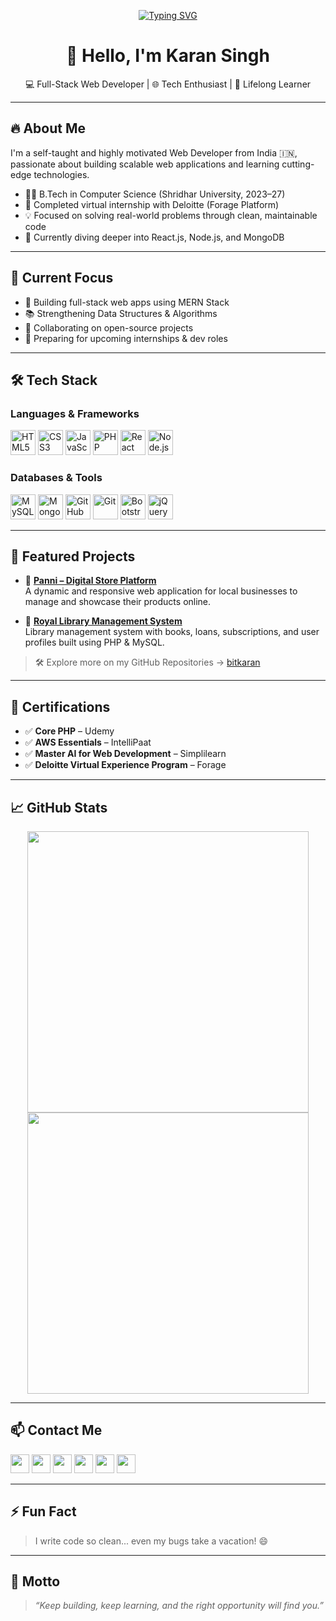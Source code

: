 <!-- Responsive Typing Banner Fix -->
<p align="center">
  <a href="https://github.com/bitkaran">
    <img src="https://readme-typing-svg.demolab.com/?lines=Hi,+I'm+Karan+Singh;Full-Stack+Web+Developer;Open+Source+Contributor;Always+Learning+New+Tech!&center=true&font=Fira+Code&size=27" alt="Typing SVG" style="max-width: 100%; height: auto;" />
  </a>
</p>




<h1 align="center">👋 Hello, I'm Karan Singh</h1>

<p align="center">
  💻 Full-Stack Web Developer | 🌐 Tech Enthusiast | 🚀 Lifelong Learner  
</p>

---

## 🔥 About Me

I'm a self-taught and highly motivated Web Developer from India 🇮🇳, passionate about building scalable web applications and learning cutting-edge technologies.

- 🧑‍💻 B.Tech in Computer Science (Shridhar University, 2023–27)
- 💼 Completed virtual internship with Deloitte (Forage Platform)
- 💡 Focused on solving real-world problems through clean, maintainable code
- 📌 Currently diving deeper into React.js, Node.js, and MongoDB

---

## 🚀 Current Focus

- 🔭 Building full-stack web apps using MERN Stack
- 📚 Strengthening Data Structures & Algorithms
- 🤝 Collaborating on open-source projects
- 🎯 Preparing for upcoming internships & dev roles

---

## 🛠️ Tech Stack

### Languages & Frameworks
<p align="left">
  <img src="https://cdn.jsdelivr.net/gh/devicons/devicon/icons/html5/html5-original.svg" title="HTML5" width="40" height="40"/> 
  <img src="https://cdn.jsdelivr.net/gh/devicons/devicon/icons/css3/css3-original.svg" title="CSS3" width="40" height="40"/> 
  <img src="https://cdn.jsdelivr.net/gh/devicons/devicon/icons/javascript/javascript-original.svg" title="JavaScript" width="40" height="40"/>
  <img src="https://cdn.jsdelivr.net/gh/devicons/devicon/icons/php/php-original.svg" title="PHP" width="40" height="40"/> 
  <img src="https://cdn.jsdelivr.net/gh/devicons/devicon/icons/react/react-original.svg" title="React" width="40" height="40"/>
  <img src="https://cdn.jsdelivr.net/gh/devicons/devicon/icons/nodejs/nodejs-original.svg" title="Node.js" width="40" height="40"/>
</p>

### Databases & Tools
<p align="left">
  <img src="https://cdn.jsdelivr.net/gh/devicons/devicon/icons/mysql/mysql-original.svg" title="MySQL" width="40" height="40"/>
  <img src="https://cdn.jsdelivr.net/gh/devicons/devicon/icons/mongodb/mongodb-original.svg" title="MongoDB" width="40" height="40"/>
  <img src="https://cdn.jsdelivr.net/gh/devicons/devicon/icons/github/github-original.svg" title="GitHub" width="40" height="40"/> 
  <img src="https://cdn.jsdelivr.net/gh/devicons/devicon/icons/git/git-original.svg" title="Git" width="40" height="40"/> 
  <img src="https://cdn.jsdelivr.net/gh/devicons/devicon/icons/bootstrap/bootstrap-plain.svg" title="Bootstrap" width="40" height="40"/>
  <img src="https://cdn.jsdelivr.net/gh/devicons/devicon/icons/jquery/jquery-original.svg" title="jQuery" width="40" height="40"/>
</p>

---

## 💼 Featured Projects

- 🔹 [**Panni – Digital Store Platform**](https://github.com/bitkaran/panni)  
  A dynamic and responsive web application for local businesses to manage and showcase their products online.

- 🔹 [**Royal Library Management System**](https://github.com/bitkaran/library-management-system)  
  Library management system with books, loans, subscriptions, and user profiles built using PHP & MySQL.

> 🛠 Explore more on my GitHub Repositories → [bitkaran](https://github.com/bitkaran)

---

## 📜 Certifications

- ✅ **Core PHP** – Udemy  
- ✅ **AWS Essentials** – IntelliPaat  
- ✅ **Master AI for Web Development** – Simplilearn  
- ✅ **Deloitte Virtual Experience Program** – Forage

---

## 📈 GitHub Stats

<p align="center">
  <img src="https://github-readme-stats.vercel.app/api?username=bitkaran&show_icons=true&theme=tokyonight" width="450" />
  <img src="https://github-readme-streak-stats.herokuapp.com/?user=bitkaran&theme=tokyonight" width="450" />
</p>

---

## 📫 Contact Me

<p align="left">
  <a href="mailto:karan.devmail@gmail.com"><img src="https://img.icons8.com/color/48/000000/gmail--v1.png" width="30"/></a>
  <a href="https://www.linkedin.com/in/krn-shekhawat/"><img src="https://img.icons8.com/color/48/000000/linkedin.png" width="30"/></a>
  <a href="https://twitter.com/karan_sing71784"><img src="https://img.icons8.com/color/48/000000/twitter--v1.png" width="30"/></a>
  <a href="https://www.instagram.com/krn.shekhawat"><img src="https://img.icons8.com/color/48/000000/instagram-new--v1.png" width="30"/></a>
  <a href="https://wa.me/917877997408"><img src="https://img.icons8.com/color/48/000000/whatsapp--v1.png" width="30"/></a>
  <a href="https://github.com/bitkaran"><img src="https://img.icons8.com/ios-glyphs/48/000000/github.png" width="30"/></a>
</p>

---

## ⚡ Fun Fact

> I write code so clean... even my bugs take a vacation! 😄

---

## 🧠 Motto

> _“Keep building, keep learning, and the right opportunity will find you.”_

